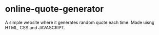 # online-quote-generator
A simple website where it generates random quote each time. Made uisng HTML, CSS and JAVASCRIPT.
